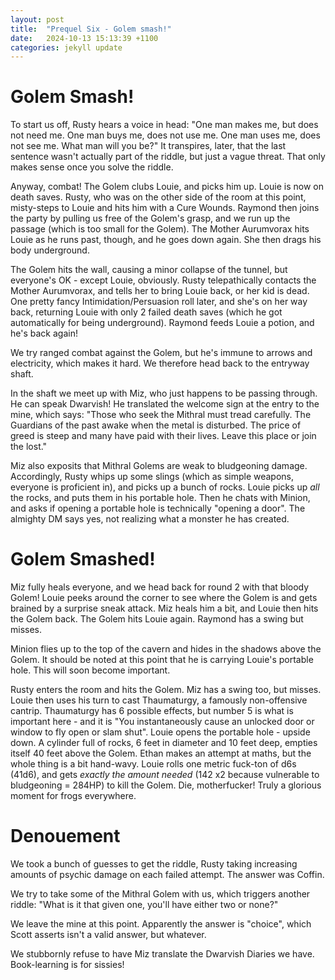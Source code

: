 ```yaml
---
layout: post
title:  "Prequel Six - Golem smash!"
date:   2024-10-13 15:13:39 +1100
categories: jekyll update
---
```

# Golem Smash!

To start us off, Rusty hears a voice in head: "One man makes me, but does not need me. One man buys me, does not use me. One man uses me, does not see me.  What man will you be?"  It transpires, later, that the last sentence wasn't actually part of the riddle, but just a vague threat.  That only makes sense once you solve the riddle.

Anyway, combat!  The Golem clubs Louie, and picks him up.  Louie is now on death saves.  Rusty, who was on the other side of the room at this point, misty-steps to Louie and hits him with a Cure Wounds.  Raymond then joins the party by pulling us free of the Golem's grasp, and we run up the passage (which is too small for the Golem).  The Mother Aurumvorax hits Louie as he runs past, though, and he goes down again.  She then drags his body underground.

The Golem hits the wall, causing a minor collapse of the tunnel, but everyone's OK - except Louie, obviously.  Rusty telepathically contacts the Mother Aurumvorax, and tells her to bring Louie back, or her kid is dead.  One pretty fancy Intimidation/Persuasion roll later, and she's on her way back, returning Louie with only 2 failed death saves (which he got automatically for being underground).  Raymond feeds Louie a potion, and he's back again!

We try ranged combat against the Golem, but he's immune to arrows and electricity, which makes it hard.  We therefore head back to the entryway shaft.

In the shaft we meet up with Miz, who just happens to be passing through.  He can speak Dwarvish!  He translated the welcome sign at the entry to the mine, which says: "Those who seek the Mithral must tread carefully. The Guardians of the past awake when the metal is disturbed.  The price of greed is steep and many have paid with their lives.  Leave this place or join the lost."

Miz also exposits that Mithral Golems are weak to bludgeoning damage.  Accordingly, Rusty whips up some slings (which as simple weapons, everyone is proficient in), and picks up a bunch of rocks.  Louie picks up _all_ the rocks, and puts them in his portable hole.  Then he chats with Minion, and asks if opening a portable hole is technically "opening a door".  The almighty DM says yes, not realizing what a monster he has created.

# Golem Smashed!

Miz fully heals everyone, and we head back for round 2 with that bloody Golem!  Louie peeks around the corner to see where the Golem is and gets brained by a surprise sneak attack.  Miz heals him a bit, and Louie then hits the Golem back.  The Golem hits Louie again.  Raymond has a swing but misses.

Minion flies up to the top of the cavern and hides in the shadows above the Golem.  It should be noted at this point that he is carrying Louie's portable hole.  This will soon become important.

Rusty enters the room and hits the Golem.  Miz has a swing too, but misses.  Louie then uses his turn to cast Thaumaturgy, a famously non-offensive cantrip.  Thaumaturgy has 6 possible effects, but number 5 is what is important here - and it is "You instantaneously cause an unlocked door or window to fly open or slam shut".  Louie opens the portable hole - upside down.  A cylinder full of rocks, 6 feet in diameter and 10 feet deep, empties itself 40 feet above the Golem.  Ethan makes an attempt at maths, but the whole thing is a bit hand-wavy.  Louie rolls one metric fuck-ton of d6s (41d6), and gets _exactly the amount needed_ (142 x2 because vulnerable to bludgeoning = 284HP) to kill the Golem.  Die, motherfucker!  Truly a glorious moment for frogs everywhere.

# Denouement

We took a bunch of guesses to get the riddle, Rusty taking increasing amounts of psychic damage on each failed attempt.  The answer was Coffin.

We try to take some of the Mithral Golem with us, which triggers another riddle: "What is it that given one, you'll have either two or none?"

We leave the mine at this point.  Apparently the answer is "choice", which Scott asserts isn't a valid answer, but whatever.

We stubbornly refuse to have Miz translate the Dwarvish Diaries we have.  Book-learning is for sissies!